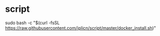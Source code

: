 # script

sudo bash -c "$(curl -fsSL https://raw.githubusercontent.com/jplicn/script/master/docker_install.sh)"
